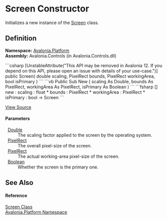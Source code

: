 # Screen Constructor


Initializes a new instance of the <a href="T_Avalonia_Platform_Screen">Screen</a> class.



## Definition
**Namespace:** <a href="N_Avalonia_Platform">Avalonia.Platform</a>  
**Assembly:** Avalonia.Controls (in Avalonia.Controls.dll)

<Tabs groupId="api-code-preview">
<TabItem value="csharp" label="C#">
```csharp
[UnstableAttribute("This API may be removed in Avalonia 12. If you depend on this API, please open an issue with details of your use-case.")]
public Screen(
	double scaling,
	PixelRect bounds,
	PixelRect workingArea,
	bool isPrimary
)
```
</TabItem>
<TabItem value="vb" label="VB">
```vb
<UnstableAttribute("This API may be removed in Avalonia 12. If you depend on this API, please open an issue with details of your use-case.")>
Public Sub New ( 
	scaling As Double,
	bounds As PixelRect,
	workingArea As PixelRect,
	isPrimary As Boolean
)
```
</TabItem>
<TabItem value="fsharp" label="F#">
```fsharp
[<UnstableAttribute("This API may be removed in Avalonia 12. If you depend on this API, please open an issue with details of your use-case.")>]
new : 
        scaling : float * 
        bounds : PixelRect * 
        workingArea : PixelRect * 
        isPrimary : bool -> Screen
```
</TabItem>
</Tabs>



<a href="https://github.com/AvaloniaUI/Avalonia/tree/master/src/Avalonia.Controls/Platform/Screen.cs#L67" title="View the source code">View Source</a>



#### Parameters
<dl><dt>  <a href="https://learn.microsoft.com/dotnet/api/system.double" target="_blank" rel="noopener noreferrer">Double</a></dt><dd>The scaling factor applied to the screen by the operating system.</dd><dt>  <a href="T_Avalonia_PixelRect">PixelRect</a></dt><dd>The overall pixel-size of the screen.</dd><dt>  <a href="T_Avalonia_PixelRect">PixelRect</a></dt><dd>The actual working-area pixel-size of the screen.</dd><dt>  <a href="https://learn.microsoft.com/dotnet/api/system.boolean" target="_blank" rel="noopener noreferrer">Boolean</a></dt><dd>Whether the screen is the primary one.</dd></dl>

## See Also


#### Reference
<a href="T_Avalonia_Platform_Screen">Screen Class</a>  
<a href="N_Avalonia_Platform">Avalonia.Platform Namespace</a>  

